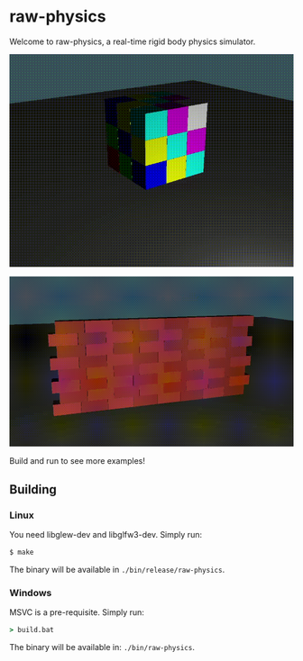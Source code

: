 # raw-physics

Welcome to raw-physics, a real-time rigid body physics simulator.

![example1](doc1/../doc/example1.gif)

![example2](doc1/../doc/example2.gif)

Build and run to see more examples!

## Building

### Linux

You need libglew-dev and libglfw3-dev. Simply run:

```bash
$ make
```

The binary will be available in `./bin/release/raw-physics`.

### Windows

MSVC is a pre-requisite. Simply run:

```bat
> build.bat
```

The binary will be available in: `./bin/raw-physics`.